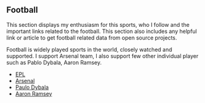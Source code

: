 ## Football

This section displays my enthusiasm for this sports, who I follow and the important links related to the football. This section also includes any helpful link or article to get football related data from open source projects.

Football is widely played sports in the world, closely watched and supported. I support Arsenal team, I also support few other individual player such as Pablo Dybala, Aaron Ramsey.

+ [EPL](epl.md)
+ [Arsenal](arsenal.md)
+ [Paulo Dybala](paulodybala.md)
+ [Aaron Ramsey](aaronramsey.md)
